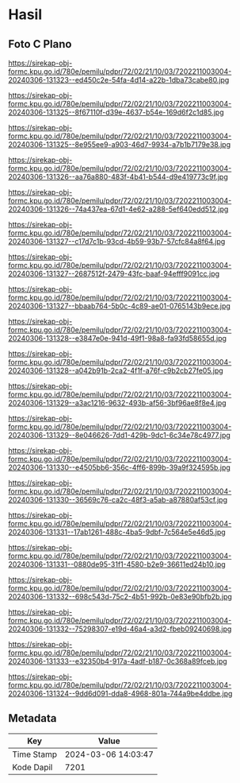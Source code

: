 # Hasil

## Foto C Plano

https://sirekap-obj-formc.kpu.go.id/780e/pemilu/pdpr/72/02/21/10/03/7202211003004-20240306-131323--ed450c2e-54fa-4d14-a22b-1dba73cabe80.jpg

https://sirekap-obj-formc.kpu.go.id/780e/pemilu/pdpr/72/02/21/10/03/7202211003004-20240306-131325--8f67110f-d39e-4637-b54e-169d6f2c1d85.jpg

https://sirekap-obj-formc.kpu.go.id/780e/pemilu/pdpr/72/02/21/10/03/7202211003004-20240306-131325--8e955ee9-a903-46d7-9934-a7b1b7179e38.jpg

https://sirekap-obj-formc.kpu.go.id/780e/pemilu/pdpr/72/02/21/10/03/7202211003004-20240306-131326--aa76a880-483f-4b41-b544-d9e419773c9f.jpg

https://sirekap-obj-formc.kpu.go.id/780e/pemilu/pdpr/72/02/21/10/03/7202211003004-20240306-131326--74a437ea-67d1-4e62-a288-5ef640edd512.jpg

https://sirekap-obj-formc.kpu.go.id/780e/pemilu/pdpr/72/02/21/10/03/7202211003004-20240306-131327--c17d7c1b-93cd-4b59-93b7-57cfc84a8f64.jpg

https://sirekap-obj-formc.kpu.go.id/780e/pemilu/pdpr/72/02/21/10/03/7202211003004-20240306-131327--2687512f-2479-43fc-baaf-94efff9091cc.jpg

https://sirekap-obj-formc.kpu.go.id/780e/pemilu/pdpr/72/02/21/10/03/7202211003004-20240306-131327--bbaab764-5b0c-4c89-ae01-0765143b9ece.jpg

https://sirekap-obj-formc.kpu.go.id/780e/pemilu/pdpr/72/02/21/10/03/7202211003004-20240306-131328--e3847e0e-941d-49f1-98a8-fa93fd58655d.jpg

https://sirekap-obj-formc.kpu.go.id/780e/pemilu/pdpr/72/02/21/10/03/7202211003004-20240306-131328--a042b91b-2ca2-4f1f-a76f-c9b2cb27fe05.jpg

https://sirekap-obj-formc.kpu.go.id/780e/pemilu/pdpr/72/02/21/10/03/7202211003004-20240306-131329--a3ac1216-9632-493b-af56-3bf96ae8f8e4.jpg

https://sirekap-obj-formc.kpu.go.id/780e/pemilu/pdpr/72/02/21/10/03/7202211003004-20240306-131329--8e046626-7dd1-429b-9dc1-6c34e78c4977.jpg

https://sirekap-obj-formc.kpu.go.id/780e/pemilu/pdpr/72/02/21/10/03/7202211003004-20240306-131330--e4505bb6-356c-4ff6-899b-39a9f324595b.jpg

https://sirekap-obj-formc.kpu.go.id/780e/pemilu/pdpr/72/02/21/10/03/7202211003004-20240306-131330--36569c76-ca2c-48f3-a5ab-a87880af53cf.jpg

https://sirekap-obj-formc.kpu.go.id/780e/pemilu/pdpr/72/02/21/10/03/7202211003004-20240306-131331--17ab1261-488c-4ba5-9dbf-7c564e5e46d5.jpg

https://sirekap-obj-formc.kpu.go.id/780e/pemilu/pdpr/72/02/21/10/03/7202211003004-20240306-131331--0880de95-31f1-4580-b2e9-36611ed24b10.jpg

https://sirekap-obj-formc.kpu.go.id/780e/pemilu/pdpr/72/02/21/10/03/7202211003004-20240306-131332--698c543d-75c2-4b51-992b-0e83e90bfb2b.jpg

https://sirekap-obj-formc.kpu.go.id/780e/pemilu/pdpr/72/02/21/10/03/7202211003004-20240306-131332--75298307-e19d-46a4-a3d2-fbeb09240698.jpg

https://sirekap-obj-formc.kpu.go.id/780e/pemilu/pdpr/72/02/21/10/03/7202211003004-20240306-131333--e32350b4-917a-4adf-b187-0c368a89fceb.jpg

https://sirekap-obj-formc.kpu.go.id/780e/pemilu/pdpr/72/02/21/10/03/7202211003004-20240306-131324--9dd6d091-dda8-4968-801a-744a9be4ddbe.jpg


## Metadata

| Key        | Value               |
| ---------- | ------------------- |
| Time Stamp | 2024-03-06 14:03:47 |
| Kode Dapil | 7201                |



